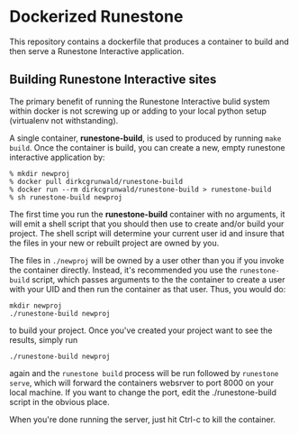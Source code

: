 # Dockerized Runestone

This repository contains a dockerfile that produces a container
to build and then serve a Runestone Interactive application.

## Building Runestone Interactive sites

The primary benefit of running the Runestone Interactive bulid system
within docker is not screwing up or adding to your local python setup
(virtualenv not withstanding).

A single container, **runestone-build**, is used to produced by
running `make build`. Once the container is build, you can create
a new, empty runestone interactive application by:

    % mkdir newproj  
    % docker pull dirkcgrunwald/runestone-build
    % docker run --rm dirkcgrunwald/runestone-build > runestone-build
    % sh runestone-build newproj

The first time you run the **runestone-build** container with no arguments,
it will emit a shell script that you should then use to create and/or build
your project. The shell script will determine your current user id and
insure that the files in your new or rebuilt project are owned by you.

The files in `./newproj` will be owned by a user other than you if you
invoke the container directly. Instead, it's recommended you use the
`runestone-build` script, which passes arguments to the the container
to create a user with your UID and then run the container as that user.
Thus, you would do:

    mkdir newproj
    ./runestone-build newproj

to build your project. Once you've created your project want to see the
results, simply run

    ./runestone-build newproj

again and the `runestone build` process will be run followed by
`runestone serve`, which will forward the containers websrver
to port 8000 on your local machine. If you want to change the port,
edit the ./runestone-build script in the obvious place.

When you're done running the server, just hit Ctrl-c to kill the
container.
